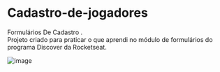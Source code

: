 # Cadastro-de-jogadores
Formulários De Cadastro .<br>
Projeto criado para praticar o que aprendi no módulo de formulários do programa Discover da Rocketseat.<br>

![image](https://user-images.githubusercontent.com/92691384/187954639-fbbcf5e9-03bf-499b-896e-830ccf9f6074.png)
